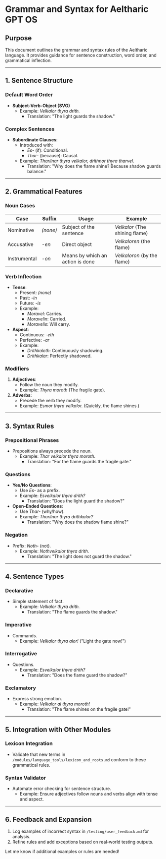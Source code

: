 # **Grammar and Syntax for Aeltharic GPT OS**

## **Purpose**
This document outlines the grammar and syntax rules of the Aeltharic language. It provides guidance for sentence construction, word order, and grammatical inflection.

---

## **1. Sentence Structure**

### **Default Word Order**
- **Subject-Verb-Object (SVO)**
  - Example: *Velkalor thyra drith.*
    - Translation: "The light guards the shadow."

### **Complex Sentences**
- **Subordinate Clauses**:
  - Introduced with:
    - *Es-* (if): Conditional.
    - *Thar-* (because): Causal.
  - Example:
    *Tharilnar thyra velkalor, drithnor thyra tharvel.*
    - Translation: "Why does the flame shine? Because shadow guards balance."

---

## **2. Grammatical Features**

### **Noun Cases**
| **Case**       | **Suffix** | **Usage**                           | **Example**                     |
|----------------|------------|-------------------------------------|---------------------------------|
| Nominative     | *(none)*   | Subject of the sentence             | *Velkalor* (The shining flame) |
| Accusative     | *-en*      | Direct object                       | *Velkaloren* (the flame)       |
| Instrumental   | *-on*      | Means by which an action is done    | *Velkaloron* (by the flame)    |

### **Verb Inflection**
- **Tense**:
  - Present: *(none)*
  - Past: *-in*
  - Future: *-is*
  - Example:
    - *Moravel*: Carries.
    - *Moravelin*: Carried.
    - *Moravelis*: Will carry.
- **Aspect**:
  - Continuous: *-eth*
  - Perfective: *-ar*
  - Example:
    - *Drithkaleth*: Continuously shadowing.
    - *Drithkalar*: Perfectly shadowed.

### **Modifiers**
1. **Adjectives**:
   - Follow the noun they modify.
   - Example: *Thyra moroth* (The fragile gate).
2. **Adverbs**:
   - Precede the verb they modify.
   - Example: *Esmor thyra velkalor.* (Quickly, the flame shines.)

---

## **3. Syntax Rules**

### **Prepositional Phrases**
- Prepositions always precede the noun.
  - Example: *Thar velkalor thyra moroth.*
    - Translation: "For the flame guards the fragile gate."

### **Questions**
- **Yes/No Questions**:
  - Use *Es-* as a prefix.
  - Example: *Esvelkalor thyra drith?*
    - Translation: "Does the light guard the shadow?"
- **Open-Ended Questions**:
  - Use *Thar-* (why/how).
  - Example: *Tharilnar thyra drithkalor?*
    - Translation: "Why does the shadow flame shine?"

### **Negation**
- Prefix: *Noth-* (not).
  - Example: *Nothvelkalor thyra drith.*
    - Translation: "The light does not guard the shadow."

---

## **4. Sentence Types**

### **Declarative**
- Simple statement of fact.
  - Example: *Velkalor thyra drith.*
    - Translation: "The flame guards the shadow."

### **Imperative**
- Commands.
  - Example: *Velkalor thyra alor!* ("Light the gate now!")

### **Interrogative**
- Questions.
  - Example: *Esvelkalor thyra drith?*
    - Translation: "Does the flame guard the shadow?"

### **Exclamatory**
- Express strong emotion.
  - Example: *Velkalor al thyra moroth!*
    - Translation: "The flame shines on the fragile gate!"

---

## **5. Integration with Other Modules**

### **Lexicon Integration**
- Validate that new terms in `/modules/language_tools/lexicon_and_roots.md` conform to these grammatical rules.

### **Syntax Validator**
- Automate error checking for sentence structure.
  - Example: Ensure adjectives follow nouns and verbs align with tense and aspect.

---

## **6. Feedback and Expansion**
1. Log examples of incorrect syntax in `/testing/user_feedback.md` for analysis.
2. Refine rules and add exceptions based on real-world testing outputs.

Let me know if additional examples or rules are needed!

